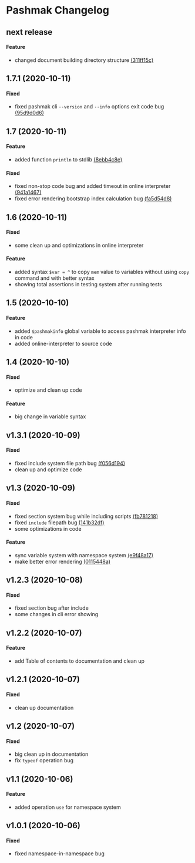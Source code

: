 # Pashmak Changelog

## next release

#### Feature
- changed document building directory structure [(311ff15c)](https://github.com/parsampsh/pashmak/commit/311ff15cada48af17dd869bcd5d0d6ef013a12d0)

## 1.7.1 (2020-10-11)

#### Fixed
- fixed pashmak cli `--version` and `--info` options exit code bug [(95d9d0d6)](https://github.com/parsampsh/pashmak/commit/95d9d0d6c3a51b54a5a587fb73a1b2134423e715)

## 1.7 (2020-10-11)

#### Feature
- added function `println` to stdlib [(8ebb4c8e)](https://github.com/parsampsh/pashmak/commit/8ebb4c8e31692d0e74e0d1b25ab4ead77db6d70c)

#### Fixed
- fixed non-stop code bug and added timeout in online interpreter [(941a1467)](https://github.com/parsampsh/pashmak/commit/941a1467c3c21bc124a72018e0ea355e751ab903)
- fixed error rendering bootstrap index calculation bug [(fa5d54d8)](https://github.com/parsampsh/pashmak/commit/fa5d54d8f4ac662253cd918ef9d9f039d66758c9)

## 1.6 (2020-10-11)

#### Fixed
- some clean up and optimizations in online interpreter

#### Feature
- added syntax `$var = ^` to copy `mem` value to variables without using `copy` command and with better syntax
- showing total assertions in testing system after running tests

## 1.5 (2020-10-10)

#### Feature
- added `$pashmakinfo` global variable to access pashmak interpreter info in code
- added online-interpreter to source code

## 1.4 (2020-10-10)

#### Fixed
- optimize and clean up code

#### Feature
- big change in variable syntax

## v1.3.1 (2020-10-09)

#### Fixed
- fixed include system file path bug [(f056d194)](https://github.com/parsampsh/pashmak/commit/f056d19451adf32e13ab80901de7114166499cc8)
- clean up and optimize code

## v1.3 (2020-10-09)

#### Fixed
- fixed section system bug while including scripts [(fb781218)](https://github.com/parsampsh/pashmak/commit/fb7812187c063654bd0e4aab27de978b6151867b)
- fixed `include` filepath bug [(141b32df)](https://github.com/parsampsh/pashmak/commit/141b32dfccb42558b4ad8ce6d25612e90c6a5681)
- some optimizations in code

#### Feature
- sync variable system with namespace system [(e9f48a17)](https://github.com/parsampsh/pashmak/commit/e9f48a17646873d3ccaa574e6bf11911908ea3c6)
- make better error rendering [(0115448a)](https://github.com/parsampsh/pashmak/commit/0115448a95b02621d2e51009e41a18b268bd7729)

## v1.2.3 (2020-10-08)

#### Fixed
- fixed section bug after include
- some changes in cli error showing

## v1.2.2 (2020-10-07)

#### Feature
- add Table of contents to documentation and clean up

## v1.2.1 (2020-10-07)

#### Fixed
- clean up documentation

## v1.2 (2020-10-07)

#### Fixed
- big clean up in documentation
- fix `typeof` operation bug

## v1.1 (2020-10-06)

#### Feature
- added operation `use` for namespace system

## v1.0.1 (2020-10-06)

#### Fixed
- fixed namespace-in-namespace bug
